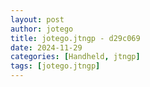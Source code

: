 ```yaml
---
layout: post
author: jotego
title: jotego.jtngp - d29c069
date: 2024-11-29
categories: [Handheld, jtngp]
tags: [jotego.jtngp]
---
```



